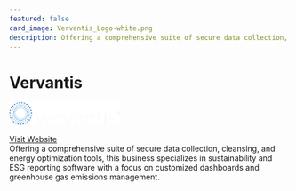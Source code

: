 ```yaml
---
featured: false
card_image: Vervantis_Logo-white.png
description: Offering a comprehensive suite of secure data collection, cleansing, and energy optimization tools, this business specializes in sustainability and ESG reporting software with a focus on customized dashboards and greenhouse gas emissions management.
---
```


# Vervantis
<img src="Vervantis_Logo-white.png" alt="Logo" style="max-width: 200px; height: auto;">

<a href="https://www.vervantis.com/sustainability/">Visit Website</a>  
Offering a comprehensive suite of secure data collection, cleansing, and energy optimization tools, this business specializes in sustainability and ESG reporting software with a focus on customized dashboards and greenhouse gas emissions management.
